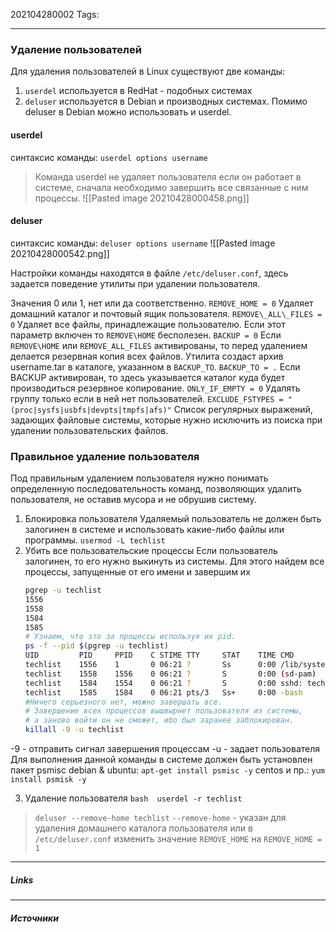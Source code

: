202104280002
Tags:
___
### Удаление пользователей
Для удаления пользователей в Linux существуют две команды:
1. `userdel` используется в RedHat - подобных системах
2. `deluser` используется в Debian и производных системах. Помимо deluser в Debian можно использовать и userdel.

#### userdel
синтаксис команды: `userdel options username`
>Команда userdel не удаляет пользователя если он работает в системе, сначала необходимо завершить все связанные с ним процессы.
![[Pasted image 20210428000458.png]]

#### deluser
синтаксис команды: `deluser options username`
![[Pasted image 20210428000542.png]]

Настройки команды находятся в файле `/etc/deluser.conf`, здесь задается поведение утилиты при удалении пользователя.
           
Значения 0 или 1, нет или да соответственно.
`REMOVE_HOME = 0`
Удаляет домашний каталог и почтовый ящик пользователя.
`REMOVE\_ALL\_FILES = 0`
Удаляет все файлы, принадлежащие пользователю. Если этот параметр включен то `REMOVE\HOME` бесполезен.
`BACKUP = 0`
Если `REMOVE\HOME` или `REMOVE_ALL_FILES` активированы, то перед удалением делается резервная копия всех файлов. Утилита создаст архив username.tar в каталоге, указанном в `BACKUP_TO`.
`BACKUP_TO = .`
Если BACKUP активирован, то здесь указывается каталог куда будет производиться резервное копирование.
`ONLY_IF_EMPTY = 0`
Удалять группу только если в ней нет пользователей.
`EXCLUDE_FSTYPES = "(proc|sysfs|usbfs|devpts|tmpfs|afs)"`
Список регулярных выражений, задающих файловые системы, которые нужно исключить из поиска при удалении пользовательских файлов.

### Правильное удаление пользователя
Под правильным удалением пользователя нужно понимать определенную последовательность команд, позволяющих удалить пользователя, не оставив мусора и не обрушив систему.
1. Блокировка пользователя
	Удаляемый пользователь не должен быть залогинен в системе и использовать какие-либо файлы или программы.
	`usermod -L techlist`
2. Убить все пользовательские процессы
	Если пользователь залогинен, то его нужно выкинуть из системы. Для этого найдем все процессы, запущенные от его имени и завершим их
	```bash
	pgrep -u techlist
	1556
	1558
	1584
	1585
	# Узнаем, что это за процессы используя их pid.
	ps -f --pid $(pgrep -u techlist)
	UID 		PID 	PPID 	C STIME TTY 	STAT 	TIME CMD
	techlist 	1556 	1 		0 06:21 ? 		Ss 		0:00 /lib/systemd/systemd --user
	techlist	1558 	1556 	0 06:21 ? 		S 		0:00 (sd-pam)
	techlist 	1584 	1554 	0 06:21 ? 		S 		0:00 sshd: techlist@pts/3
	techlist 	1585 	1584 	0 06:21 pts/3 	Ss+ 	0:00 -bash
	#Ничего серьезного нет, можно завершать все. 
	# Завершение всех процессов вышвырнет пользователя из системы, 
	# а заново войти он не сможет, ибо был заранее заблокирован.
	killall -9 -u techlist
	```

\-9 - отправить сигнал завершения процессам
\-u - задает пользователя
Для выполнения данной команды в системе должен быть установлен пакет psmisc
debian & ubuntu: `apt-get install psmisc -y`
centos и пр.: `yum install psmisk -y`
	
3. Удаление пользователя
	    ```bash 
		userdel -r techlist
		```

>`deluser --remove-home techlist`
>`--remove-home` - указан для удаления домашнего каталога пользователя
>или в `/etc/deluser.conf` изменить значение `REMOVE_HOME`  на  `REMOVE_HOME = 1`
	



___
##### Links


---
##### Источники
